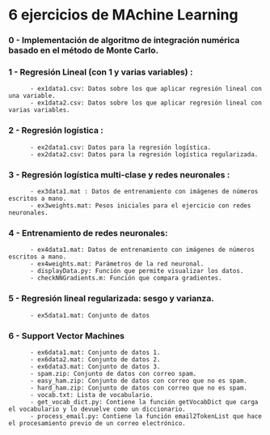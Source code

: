 # 6 ejercicios de MAchine Learning

### 0 - Implementación de algoritmo de integración numérica basado en el método de Monte Carlo.
### 1 - Regresión Lineal (con 1  y varias variables) : 
          - ex1data1.csv: Datos sobre los que aplicar regresión lineal con una variable.
          - ex1data2.csv: Datos sobre los que aplicar regresión lineal con varias variables.
          
### 2 - Regresión logística : 
          - ex2data1.csv: Datos para la regresión logística.
          - ex2data2.csv: Datos para la regresión logística regularizada.
          
### 3 - Regresión logística multi-clase y redes neuronales :
          - ex3data1.mat : Datos de entrenamiento con imágenes de números escritos a mano.
          - ex3weights.mat: Pesos iniciales para el ejercicio con redes neuronales.
          
### 4 - Entrenamiento de redes neuronales:
          - ex4data1.mat: Datos de entrenamiento con imágenes de números escritos a mano.
          - ex4weights.mat: Parámetros de la red neuronal.
          - displayData.py: Función que permite visualizar los datos.
          - checkNNGradients.m: Función que compara gradientes.
          
### 5 - Regresión lineal regularizada: sesgo y varianza.
          - ex5data1.mat: Conjunto de datos
          
### 6 - Support Vector Machines
          - ex6data1.mat: Conjunto de datos 1.
          - ex6data2.mat: Conjunto de datos 2.
          - ex6data3.mat: Conjunto de datos 3.
          - spam.zip: Conjunto de datos con correo spam.
          - easy_ham.zip: Conjunto de datos con correo que no es spam.
          - hard_ham.zip: Conjunto de datos con correo que no es spam.
          - vocab.txt: Lista de vocabulario.
          - get_vocab_dict.py: Contiene la función getVocabDict que carga el vocabulario y lo devuelve como un diccionario.
          - process_email.py: Contiene la función email2TokenList que hace el procesamiento previo de un correo electrónico.
